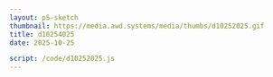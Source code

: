 ```yaml
---
layout: p5-sketch
thumbnail: https://media.awd.systems/media/thumbs/d10252025.gif
title: d10254025
date: 2025-10-25

script: /code/d10252025.js
---
```


